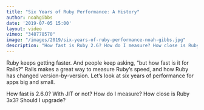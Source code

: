 ```yaml
---
title: "Six Years of Ruby Performance: A History"
author: noahgibbs
date: '2019-07-05 15:00'
layout: video
vimeo: "348778570"
image: "/images/2019/six-years-of-ruby-performance-noah-gibbs.jpg"
description: "How fast is Ruby 2.6? How do I measure? How close is Ruby 3x3? Should I upgrade?"
---
```


Ruby keeps getting faster. And people keep asking, “but how fast is it for Rails?” Rails makes a great way to measure Ruby’s speed, and how Ruby has changed version-by-version. Let’s look at six years of performance for apps big and small.

How fast is 2.6.0? With JIT or not? How do I measure? How close is Ruby 3x3? Should I upgrade?
